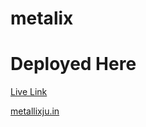 # metalix

# Deployed Here
[Live Link](https://phenomenal-arithmetic-ceb9a1.netlify.app/)


[metallixju.in](https://metallixju.in/)